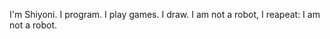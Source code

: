 I'm Shiyoni.
I program.
I play games.
I draw.
I am not a robot,
I reapeat:
I am not a robot.

<!---
DD737/DD737 is a ✨ special ✨ repository because its `README.md` (this file) appears on your GitHub profile.
You can click the Preview link to take a look at your changes.
--->
